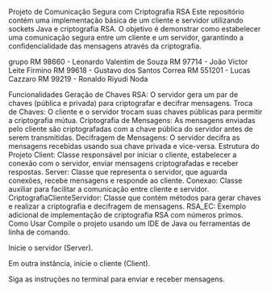 Projeto de Comunicação Segura com Criptografia RSA
Este repositório contém uma implementação básica de um cliente e servidor utilizando sockets Java e criptografia RSA. O objetivo é demonstrar como estabelecer uma comunicação segura entre um cliente e um servidor, garantindo a confidencialidade das mensagens através da criptografia.

grupo 
    RM 98660 - Leonardo Valentim de Souza
    RM 97714 - João Victor Leite Firmino
    RM 99618 - Gustavo dos Santos Correa
    RM 551201 - Lucas Cazzaro
    RM 99219 - Ronaldo Riyudi Noda


Funcionalidades
Geração de Chaves RSA:
O servidor gera um par de chaves (pública e privada) para criptografar e decifrar mensagens.
Troca de Chaves:
O cliente e o servidor trocam suas chaves públicas para permitir a criptografia mútua.
Criptografia de Mensagens:
As mensagens enviadas pelo cliente são criptografadas com a chave pública do servidor antes de serem transmitidas.
Decifragem de Mensagens:
O servidor decifra as mensagens recebidas usando sua chave privada e vice-versa.
Estrutura do Projeto
Client:
Classe responsável por iniciar o cliente, estabelecer a conexão com o servidor, enviar mensagens criptografadas e receber respostas.
Server:
Classe que representa o servidor, que aguarda conexões, recebe mensagens e responde ao cliente.
Conexao:
Classe auxiliar para facilitar a comunicação entre cliente e servidor.
CriptografiaClienteServidor:
Classe que contém métodos para gerar chaves e realizar a criptografia e decifragem de mensagens.
RSA_EC:
Exemplo adicional de implementação de criptografia RSA com números primos.
Como Usar
Compile o projeto usando um IDE de Java ou ferramentas de linha de comando.

Inicie o servidor (Server).

Em outra instância, inicie o cliente (Client).

Siga as instruções no terminal para enviar e receber mensagens.

